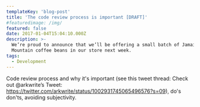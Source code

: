 ```yaml
---
templateKey: 'blog-post'
title: 'The code review process is important [DRAFT]'
#featuredimage: /img/
featured: false
date: 2017-01-04T15:04:10.000Z
description: >-
  We’re proud to announce that we’ll be offering a small batch of Jamaica Blue
  Mountain coffee beans in our store next week.
tags:
  - Development
---
```




Code review process and why it's important (see this tweet thread: Check out @arkwrite’s Tweet: https://twitter.com/arkwrite/status/1002931745065496576?s=09), do's don'ts, avoiding subjectivity.  